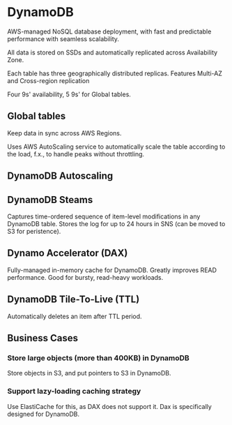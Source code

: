 # DynamoDB

AWS-managed NoSQL database deployment, with fast and predictable performance with seamless scalability.

All data is stored on SSDs and automatically replicated across Availability Zone. 

Each table has three geographically distributed replicas. Features Multi-AZ and Cross-region replication 

Four 9s' availability, 5 9s' for Global tables.

## Global tables
Keep data in sync across AWS Regions. 

Uses AWS AutoScaling service to automatically scale the table according to the load, f.x., to handle peaks without throttling. 
## DynamoDB Autoscaling

## DynamoDB Steams
Captures time-ordered sequence of item-level modifications in any DynamoDB table. Stores the log for up to 24 hours in SNS (can be moved to S3 for peristence).

## Dynamo Accelerator (DAX)
Fully-managed in-memory cache for DynamoDB. Greatly improves READ performance. Good for bursty, read-heavy workloads. 

## DynamoDB Tile-To-Live (TTL)
Automatically deletes an item after TTL period.

## Business Cases

### Store large objects (more than 400KB) in DynamoDB
Store objects in S3, and put pointers to S3 in DynamoDB.

### Support lazy-loading caching strategy
Use ElastiCache for this, as DAX does not support it. Dax is specifically designed for DynamoDB. 
